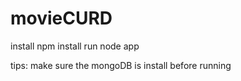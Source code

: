 # movieCURD
install
    npm install
run
    node app

tips: make sure the mongoDB is install before running
